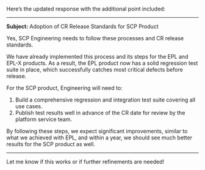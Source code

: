 Here’s the updated response with the additional point included:

---

**Subject:** Adoption of CR Release Standards for SCP Product  

Yes, SCP Engineering needs to follow these processes and CR release standards.  

We have already implemented this process and its steps for the EPL and EPL-X products. As a result, the EPL product now has a solid regression test suite in place, which successfully catches most critical defects before release.  

For the SCP product, Engineering will need to:  
1. Build a comprehensive regression and integration test suite covering all use cases.  
2. Publish test results well in advance of the CR date for review by the platform service team.  

By following these steps, we expect significant improvements, similar to what we achieved with EPL, and within a year, we should see much better results for the SCP product as well.  

--- 

Let me know if this works or if further refinements are needed!

